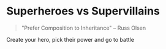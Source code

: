# Superheroes vs Supervillains
> "Prefer Composition to Inheritance"
> – Russ Olsen

Create your hero, pick their power and go to battle
